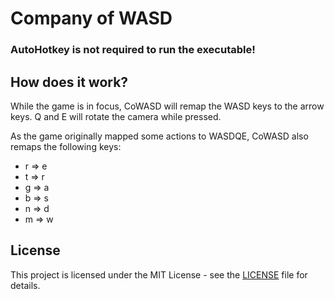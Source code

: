 # Company of WASD


### AutoHotkey is not required to run the executable!

## How does it work?
While the game is in focus, CoWASD will remap the WASD keys to the arrow keys. Q and E will rotate the camera while pressed.

As the game originally mapped some actions to WASDQE, CoWASD also remaps the following keys:
- r => e
- t => r
- g => a
- b => s
- n => d
- m => w

## License
This project is licensed under the MIT License - see the [LICENSE](LICENSE) file for details.